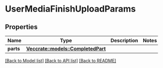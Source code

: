 # UserMediaFinishUploadParams

## Properties

Name | Type | Description | Notes
------------ | ------------- | ------------- | -------------
**parts** | [**Vec<crate::models::CompletedPart>**](CompletedPart.md) |  | 

[[Back to Model list]](../README.md#documentation-for-models) [[Back to API list]](../README.md#documentation-for-api-endpoints) [[Back to README]](../README.md)


